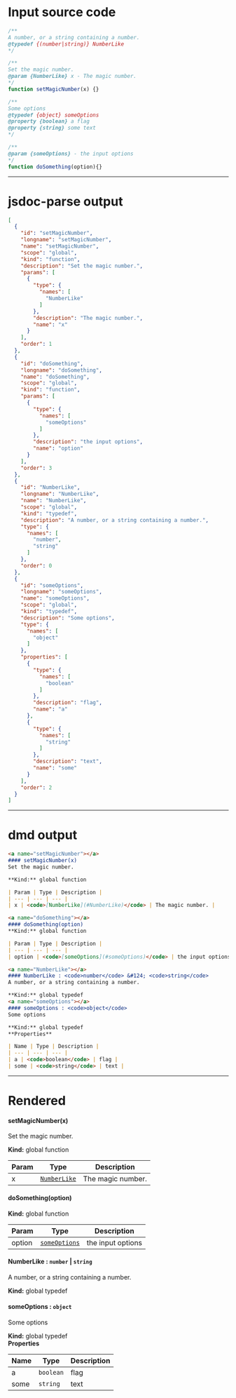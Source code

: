 # Input source code
```js
/**
A number, or a string containing a number.
@typedef {(number|string)} NumberLike
*/

/**
Set the magic number.
@param {NumberLike} x - The magic number.
*/
function setMagicNumber(x) {}

/**
Some options
@typedef {object} someOptions
@property {boolean} a flag
@property {string} some text
*/

/**
@param {someOptions} - the input options
*/
function doSomething(option){}

```

* * * 

# jsdoc-parse output
```json
[
  {
    "id": "setMagicNumber",
    "longname": "setMagicNumber",
    "name": "setMagicNumber",
    "scope": "global",
    "kind": "function",
    "description": "Set the magic number.",
    "params": [
      {
        "type": {
          "names": [
            "NumberLike"
          ]
        },
        "description": "The magic number.",
        "name": "x"
      }
    ],
    "order": 1
  },
  {
    "id": "doSomething",
    "longname": "doSomething",
    "name": "doSomething",
    "scope": "global",
    "kind": "function",
    "params": [
      {
        "type": {
          "names": [
            "someOptions"
          ]
        },
        "description": "the input options",
        "name": "option"
      }
    ],
    "order": 3
  },
  {
    "id": "NumberLike",
    "longname": "NumberLike",
    "name": "NumberLike",
    "scope": "global",
    "kind": "typedef",
    "description": "A number, or a string containing a number.",
    "type": {
      "names": [
        "number",
        "string"
      ]
    },
    "order": 0
  },
  {
    "id": "someOptions",
    "longname": "someOptions",
    "name": "someOptions",
    "scope": "global",
    "kind": "typedef",
    "description": "Some options",
    "type": {
      "names": [
        "object"
      ]
    },
    "properties": [
      {
        "type": {
          "names": [
            "boolean"
          ]
        },
        "description": "flag",
        "name": "a"
      },
      {
        "type": {
          "names": [
            "string"
          ]
        },
        "description": "text",
        "name": "some"
      }
    ],
    "order": 2
  }
]
```

* * * 

# dmd output
```markdown
<a name="setMagicNumber"></a>
#### setMagicNumber(x)
Set the magic number.

**Kind:** global function  

| Param | Type | Description |
| --- | --- | --- |
| x | <code>[NumberLike](#NumberLike)</code> | The magic number. |

<a name="doSomething"></a>
#### doSomething(option)
**Kind:** global function  

| Param | Type | Description |
| --- | --- | --- |
| option | <code>[someOptions](#someOptions)</code> | the input options |

<a name="NumberLike"></a>
#### NumberLike : <code>number</code> &#124; <code>string</code>
A number, or a string containing a number.

**Kind:** global typedef  
<a name="someOptions"></a>
#### someOptions : <code>object</code>
Some options

**Kind:** global typedef  
**Properties**

| Name | Type | Description |
| --- | --- | --- |
| a | <code>boolean</code> | flag |
| some | <code>string</code> | text |

```

* * * 

# Rendered
<a name="setMagicNumber"></a>
#### setMagicNumber(x)
Set the magic number.

**Kind:** global function  

| Param | Type | Description |
| --- | --- | --- |
| x | <code>[NumberLike](#NumberLike)</code> | The magic number. |

<a name="doSomething"></a>
#### doSomething(option)
**Kind:** global function  

| Param | Type | Description |
| --- | --- | --- |
| option | <code>[someOptions](#someOptions)</code> | the input options |

<a name="NumberLike"></a>
#### NumberLike : <code>number</code> &#124; <code>string</code>
A number, or a string containing a number.

**Kind:** global typedef  
<a name="someOptions"></a>
#### someOptions : <code>object</code>
Some options

**Kind:** global typedef  
**Properties**

| Name | Type | Description |
| --- | --- | --- |
| a | <code>boolean</code> | flag |
| some | <code>string</code> | text |

